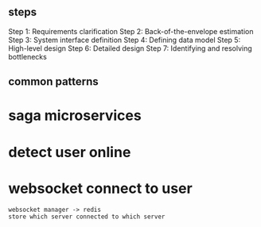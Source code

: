 ## steps

Step 1: Requirements clarification
Step 2: Back-of-the-envelope estimation
Step 3: System interface definition
Step 4: Defining data model
Step 5: High-level design
Step 6: Detailed design
Step 7: Identifying and resolving bottlenecks


## common patterns

# saga microservices
# detect user online

# websocket connect to user
    websocket manager -> redis
    store which server connected to which server

